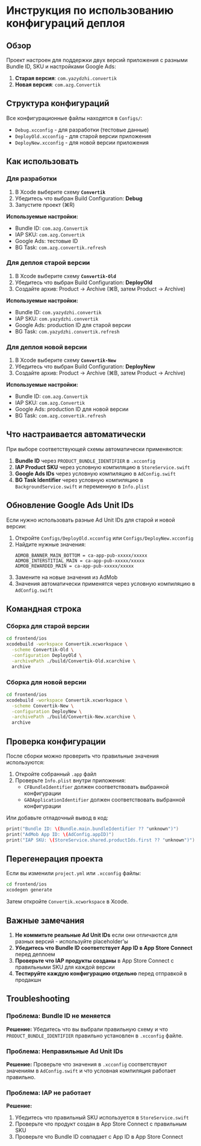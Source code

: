 # Инструкция по использованию конфигураций деплоя

## Обзор

Проект настроен для поддержки двух версий приложения с разными Bundle ID, SKU и настройками Google Ads:

1. **Старая версия**: `com.yazydzhi.convertik`
2. **Новая версия**: `com.azg.Convertik`

## Структура конфигураций

Все конфигурационные файлы находятся в `Configs/`:

- `Debug.xcconfig` - для разработки (тестовые данные)
- `DeployOld.xcconfig` - для старой версии приложения
- `DeployNew.xcconfig` - для новой версии приложения

## Как использовать

### Для разработки

1. В Xcode выберите схему **`Convertik`**
2. Убедитесь что выбран Build Configuration: **Debug**
3. Запустите проект (⌘R)

**Используемые настройки:**
- Bundle ID: `com.azg.Convertik`
- IAP SKU: `com.azg.Convertik`
- Google Ads: тестовые ID
- BG Task: `com.azg.convertik.refresh`

### Для деплоя старой версии

1. В Xcode выберите схему **`Convertik-Old`**
2. Убедитесь что выбран Build Configuration: **DeployOld**
3. Создайте архив: Product → Archive (⌘B, затем Product → Archive)

**Используемые настройки:**
- Bundle ID: `com.yazydzhi.convertik`
- IAP SKU: `com.yazydzhi.convertik`
- Google Ads: production ID для старой версии
- BG Task: `com.yazydzhi.convertik.refresh`

### Для деплоя новой версии

1. В Xcode выберите схему **`Convertik-New`**
2. Убедитесь что выбран Build Configuration: **DeployNew**
3. Создайте архив: Product → Archive (⌘B, затем Product → Archive)

**Используемые настройки:**
- Bundle ID: `com.azg.Convertik`
- IAP SKU: `com.azg.Convertik`
- Google Ads: production ID для новой версии
- BG Task: `com.azg.convertik.refresh`

## Что настраивается автоматически

При выборе соответствующей схемы автоматически применяются:

1. **Bundle ID** через `PRODUCT_BUNDLE_IDENTIFIER` в `.xcconfig`
2. **IAP Product SKU** через условную компиляцию в `StoreService.swift`
3. **Google Ads IDs** через условную компиляцию в `AdConfig.swift`
4. **BG Task Identifier** через условную компиляцию в `BackgroundService.swift` и переменную в `Info.plist`

## Обновление Google Ads Unit IDs

Если нужно использовать разные Ad Unit IDs для старой и новой версии:

1. Откройте `Configs/DeployOld.xcconfig` или `Configs/DeployNew.xcconfig`
2. Найдите нужные значения:
   ```
   ADMOB_BANNER_MAIN_BOTTOM = ca-app-pub-xxxxx/xxxxx
   ADMOB_INTERSTITIAL_MAIN = ca-app-pub-xxxxx/xxxxx
   ADMOB_REWARDED_MAIN = ca-app-pub-xxxxx/xxxxx
   ```
3. Замените на новые значения из AdMob
4. Значения автоматически применятся через условную компиляцию в `AdConfig.swift`

## Командная строка

### Сборка для старой версии

```bash
cd frontend/ios
xcodebuild -workspace Convertik.xcworkspace \
  -scheme Convertik-Old \
  -configuration DeployOld \
  -archivePath ./build/Convertik-Old.xcarchive \
  archive
```

### Сборка для новой версии

```bash
cd frontend/ios
xcodebuild -workspace Convertik.xcworkspace \
  -scheme Convertik-New \
  -configuration DeployNew \
  -archivePath ./build/Convertik-New.xcarchive \
  archive
```

## Проверка конфигурации

После сборки можно проверить что правильные значения используются:

1. Откройте собранный `.app` файл
2. Проверьте `Info.plist` внутри приложения:
   - `CFBundleIdentifier` должен соответствовать выбранной конфигурации
   - `GADApplicationIdentifier` должен соответствовать выбранной конфигурации

Или добавьте отладочный вывод в код:

```swift
print("Bundle ID: \(Bundle.main.bundleIdentifier ?? "unknown")")
print("AdMob App ID: \(AdConfig.appID)")
print("IAP SKU: \(StoreService.shared.productIds.first ?? "unknown")")
```

## Перегенерация проекта

Если вы изменили `project.yml` или `.xcconfig` файлы:

```bash
cd frontend/ios
xcodegen generate
```

Затем откройте `Convertik.xcworkspace` в Xcode.

## Важные замечания

1. **Не коммитьте реальные Ad Unit IDs** если они отличаются для разных версий - используйте placeholder'ы
2. **Убедитесь что Bundle ID соответствует App ID в App Store Connect** перед деплоем
3. **Проверьте что IAP продукты созданы** в App Store Connect с правильными SKU для каждой версии
4. **Тестируйте каждую конфигурацию отдельно** перед отправкой в продакшн

## Troubleshooting

### Проблема: Bundle ID не меняется

**Решение:** Убедитесь что вы выбрали правильную схему и что `PRODUCT_BUNDLE_IDENTIFIER` правильно установлен в `.xcconfig` файле.

### Проблема: Неправильные Ad Unit IDs

**Решение:** Проверьте что значения в `.xcconfig` соответствуют значениям в `AdConfig.swift` и что условная компиляция работает правильно.

### Проблема: IAP не работает

**Решение:** 
1. Убедитесь что правильный SKU используется в `StoreService.swift`
2. Проверьте что продукт создан в App Store Connect с правильным SKU
3. Проверьте что Bundle ID совпадает с App ID в App Store Connect

